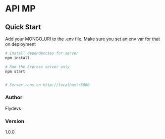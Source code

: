# API MP

## Quick Start

Add your MONGO_URI to the .env file. Make sure you set an env var for that on deployment

```bash
# Install dependencies for server
npm install

# Run the Express server only
npm start


# Server runs on http://localhost:5000
```

### Author

Flydevs

### Version

1.0.0
